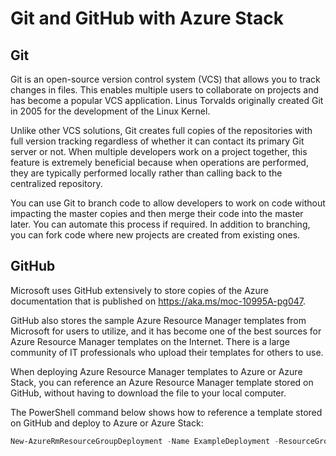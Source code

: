 # Git and GitHub with Azure Stack

## Git

Git is an open-source version control system (VCS) that allows you to track changes in files. This enables multiple users to collaborate on projects and has become a popular VCS application. Linus Torvalds originally created Git in 2005 for the development of the Linux Kernel.

Unlike other VCS solutions, Git creates full copies of the repositories with full version tracking regardless of whether it can contact its primary Git server or not. When multiple developers work on a project together, this feature is extremely beneficial because when operations are performed, they are typically performed locally rather than calling back to the centralized repository.

You can use Git to branch code to allow developers to work on code without impacting the master copies and then merge their code into the master later. You can automate this process if required. In addition to branching, you can fork code where new projects are created from existing ones.

## GitHub

Microsoft uses GitHub extensively to store copies of the Azure documentation that is published on <https://aka.ms/moc-10995A-pg047>.

GitHub also stores the sample Azure Resource Manager templates from Microsoft for users to utilize, and it has become one of the best sources for Azure Resource Manager templates on the Internet. There is a large community of IT professionals who upload their templates for others to use.

When deploying Azure Resource Manager templates to Azure or Azure Stack, you can reference an Azure Resource Manager template stored on GitHub, without having to download the file to your local computer.

The PowerShell command below shows how to reference a template stored on GitHub and deploy to Azure or Azure Stack:

```powershell
New-AzureRmResourceGroupDeployment -Name ExampleDeployment -ResourceGroupName ExampleResourceGroup -TemplateUri https://raw.githubusercontent.com/Azure/azure-quickstart-templates/master/101-vm-simple-windows/azuredeploy.json
```